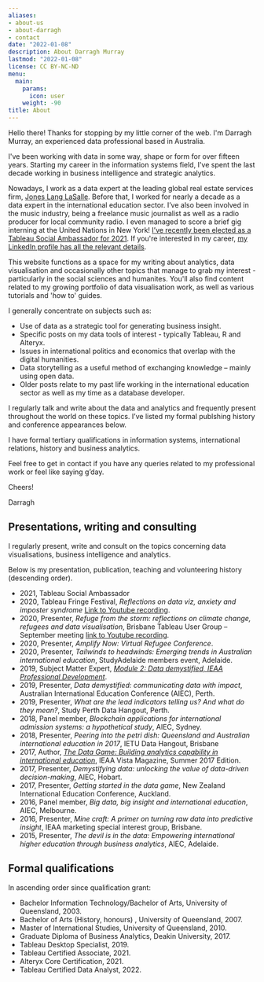 ```yaml
---
aliases:
- about-us
- about-darragh
- contact
date: "2022-01-08"
description: About Darragh Murray
lastmod: "2022-01-08"
license: CC BY-NC-ND
menu:
  main:
    params:
      icon: user
    weight: -90
title: About
---
```

Hello there! Thanks for stopping by my little corner of the web. I'm Darragh Murray, an experienced data professional based in Australia.

I've been working with data in some way, shape or form for over fifteen years. Starting my career in the information systems field, I've spent the last decade working in business intelligence and strategic analytics. 

Nowadays, I work as a data expert at the leading global real estate services firm, [Jones Lang LaSalle](https://www.jll.com.au). Before that, I worked for nearly a decade as a data expert in the international education sector. I’ve also been involved in the music industry, being a freelance music journalist as well as a radio producer for local community radio. I even managed to score a brief gig interning at the United Nations in New York! [I’ve recently been elected as a Tableau Social Ambassador for 2021](https://www.tableau.com/community/community-leaders/ambassadors). If you're interested in my career, [my LinkedIn profile has all the relevant details](https://www.linkedin.com/in/darraghmurray/).

This website functions as a space for my writing about analytics, data visualisation and occasionally other topics that manage to grab my interest - particularly in the social sciences and humanites. You'll also find content related to my growing portfolio of data visualisation work, as well as various tutorials and 'how to' guides. 

I generally concentrate on subjects such as:

* Use of data as a strategic tool for generating business insight.
* Specific posts on my data tools of interest - typically Tableau, R and Alteryx.
* Issues in international politics and economics that overlap with the digital humanities.
* Data storytelling as a useful method of exchanging knowledge – mainly using open data.
* Older posts relate to my past life working in the international education sector as well as my time as a database developer.

I regularly talk and write about the data and analytics and frequently present throughout the world on these topics. I’ve listed my formal publshing history and conference appearances below.

I have formal tertiary qualifications in information systems, international relations, history and business analytics. 

Feel free to get in contact if you have any queries related to my professional work or feel like saying g’day.

Cheers!

Darragh

## Presentations, writing and consulting

I regularly present, write and consult on the topics concerning data visualisations, business intelligence and analytics.

Below is my presentation, publication, teaching and volunteering history (descending order).

* 2021, Tableau Social Ambassador
* 2020, Tableau Fringe Festival, *Reflections on data viz, anxiety and imposter syndrome* [Link to Youtube recording](https://www.youtube.com/watch?v=kx9nqrDFmLA).
* 2020, Presenter, *Refuge from the storm: reflections on climate change, refugees and data visualisation*, Brisbane Tableau User Group – September meeting [link to Youtube recording](https://www.youtube.com/watch?v=EoRURhAARys&feature=youtu.be).
* 2020, Presenter, *Amplify Now: Virtual Refugee Conference*.
* 2020, Presenter, *Tailwinds to headwinds: Emerging trends in Australian international education*, StudyAdelaide members event, Adelaide.
* 2019, Subject Matter Expert, *[Module 2: Data demystified, IEAA Professional Development](https://www.ieaa.org.au/events/event/module-2-data-demystified)*.
* 2019, Presenter,  *Data demystified: communicating data with impact*, Australian International Education Conference (AIEC), Perth.
* 2019, Presenter, *What are the lead indicators telling us? And what do they mean?*, Study Perth Data Hangout, Perth.
* 2018, Panel member, *Blockchain applications for international admission systems: a hypothetical study*, AIEC, Sydney.
* 2018, Presenter, *Peering into the petri dish: Queensland and Australian international education in 2017*, IETU Data Hangout, Brisbane
* 2017, Author, *[The Data Game: Building analytics capability in international education](https://www.darraghmurray.com/writing/the-data-game-building-analytics-capability-in-international-education/)*, IEAA Vista Magazine, Summer 2017 Edition.
* 2017, Presenter, *Demystifying data: unlocking the value of data-driven decision-making*, AIEC, Hobart.
* 2017, Presenter, *Getting started in the data game*, New Zealand International Education Conference, Auckland.
* 2016, Panel member, *Big data, big insight and international education*, AIEC, Melbourne.
* 2016, Presenter, *Mine craft: A primer on turning raw data into predictive insight*, IEAA marketing special interest group, Brisbane.
* 2015, Presenter, *The devil is in the data: Empowering international higher education through business analytics*, AIEC, Adelaide.

## Formal qualifications

In ascending order since qualification grant:

* Bachelor Information Technology/Bachelor of Arts, University of Queensland, 2003.
* Bachelor of Arts (History, honours) , University of Queensland, 2007.
* Master of International Studies, University of Queensland, 2010.
* Graduate Diploma of Business Analytics, Deakin University, 2017.
* Tableau Desktop Specialist, 2019.
* Tableau Certified Associate, 2021.
* Alteryx Core Certification, 2021.
* Tableau Certified Data Analyst, 2022.